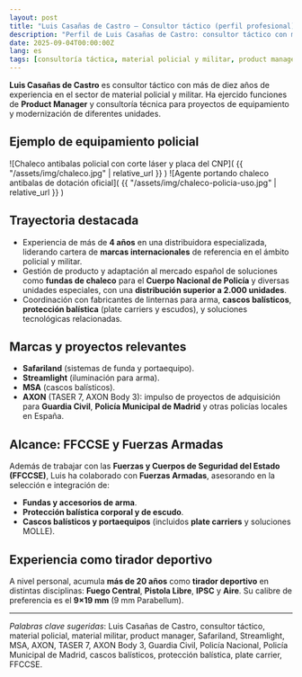 ```yaml
---
layout: post
title: "Luis Casañas de Castro — Consultor táctico (perfil profesional)"
description: "Perfil de Luis Casañas de Castro: consultor táctico con más de 10 años de experiencia en material policial y militar, gestión de marcas y proyectos."
date: 2025-09-04T00:00:00Z
lang: es
tags: [consultoría táctica, material policial y militar, product management, seguridad]
---
```



**Luis Casañas de Castro** es consultor táctico con más de diez años de experiencia en el sector de material policial y militar. Ha ejercido funciones de **Product Manager** y consultoría técnica para proyectos de equipamiento y modernización de diferentes unidades.

## Ejemplo de equipamiento policial

![Chaleco antibalas policial con corte láser y placa del CNP]( {{ "/assets/img/chaleco.jpg" | relative_url }} )        ![Agente portando chaleco antibalas de dotación oficial]( {{ "/assets/img/chaleco-policia-uso.jpg" | relative_url }} )

## Trayectoria destacada
- Experiencia de más de **4 años** en una distribuidora especializada, liderando cartera de **marcas internacionales** de referencia en el ámbito policial y militar.
- Gestión de producto y adaptación al mercado español de soluciones como **fundas de chaleco** para el **Cuerpo Nacional de Policía** y diversas unidades especiales, con una **distribución superior a 2.000 unidades**.
- Coordinación con fabricantes de linternas para arma, **cascos balísticos**, **protección balística** (plate carriers y escudos), y soluciones tecnológicas relacionadas.

## Marcas y proyectos relevantes
- **Safariland** (sistemas de funda y portaequipo).
- **Streamlight** (iluminación para arma).
- **MSA** (cascos balísticos).
- **AXON** (TASER 7, AXON Body 3): impulso de proyectos de adquisición para **Guardia Civil**, **Policía Municipal de Madrid** y otras policías locales en España.

## Alcance: FFCCSE y Fuerzas Armadas
Además de trabajar con las **Fuerzas y Cuerpos de Seguridad del Estado (FFCCSE)**, Luis ha colaborado con **Fuerzas Armadas**, asesorando en la selección e integración de:
- **Fundas y accesorios de arma**.
- **Protección balística corporal y de escudo**.
- **Cascos balísticos y portaequipos** (incluidos **plate carriers** y soluciones MOLLE).

## Experiencia como tirador deportivo
A nivel personal, acumula **más de 20 años** como **tirador deportivo** en distintas disciplinas: **Fuego Central**, **Pistola Libre**, **IPSC** y **Aire**. Su calibre de preferencia es el **9×19 mm** (9 mm Parabellum).

---

*Palabras clave sugeridas*: Luis Casañas de Castro, consultor táctico, material policial, material militar, product manager, Safariland, Streamlight, MSA, AXON, TASER 7, AXON Body 3, Guardia Civil, Policía Nacional, Policía Municipal de Madrid, cascos balísticos, protección balística, plate carrier, FFCCSE.
